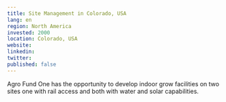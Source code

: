 ```yaml
---
title: Site Management in Colorado, USA
lang: en
region: North America
invested: 2000
location: Colorado, USA
website:
linkedin:
twitter:
published: false
---
```


Agro Fund One has the opportunity to develop indoor grow facilities on two sites one with rail access and both with water and solar capabilities.
